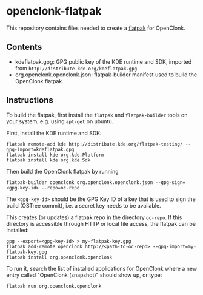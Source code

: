# openclonk-flatpak

This repository contains files needed to create a
[flatpak](http://flatpak.org/) for OpenClonk.

## Contents

 * kdeflatpak.gpg: GPG public key of the KDE runtime and SDK, imported from `http://distribute.kde.org/kdeflatpak.gpg`
 * org.openclonk.openclonk.json: flatpak-builder manifest used to build the OpenClonk flatpak

## Instructions

To build the flatpak, first install the `flatpak` and `flatpak-builder` tools
on your system, e.g. using `apt-get` on ubuntu.

First, install the KDE runtime and SDK:

```
flatpak remote-add kde http://distribute.kde.org/flatpak-testing/ --gpg-import=kdeflatpak.gpg
flatpak install kde org.kde.Platform
flatpak install kde org.kde.Sdk
```

Then build the OpenClonk flatpak by running

```
flatpak-builder openclonk org.openclonk.openclonk.json --gpg-sign=<gpg-key-id> --repo=oc-repo
```

The `<gpg-key-id>` should be the GPG Key ID of a key that is used to sign the
build (OSTree commit), i.e. a secret key needs to be available.

This creates (or updates) a flatpak repo in the directory `oc-repo`. If this
directory is accessible through HTTP or local file access, the flatpak can be
installed:

```
gpg --export=<gpg-key-id> > my-flatpak-key.gpg
flatpak add-remote openclonk http://<path-to-oc-repo> --gpg-import=my-flatpak-key.gpg
flatpak install org.openclonk.openclonk
```

To run it, search the list of installed applications for OpenClonk where a new
entry called "OpenClonk (snapshot)" should show up, or type:

```
flatpak run org.openclonk.openclonk
```
